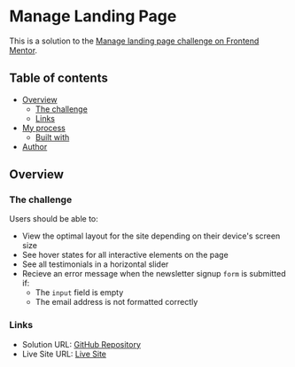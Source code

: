 # Manage Landing Page

This is a solution to the [Manage landing page challenge on Frontend Mentor](https://www.frontendmentor.io/challenges/manage-landing-page-SLXqC6P5).

## Table of contents

- [Overview](#overview)
  - [The challenge](#the-challenge)
  - [Links](#links)
- [My process](#my-process)
  - [Built with](#built-with)
- [Author](#author)

## Overview

### The challenge

Users should be able to:

- View the optimal layout for the site depending on their device's screen size
- See hover states for all interactive elements on the page
- See all testimonials in a horizontal slider
- Recieve an error message when the newsletter signup `form` is submitted if:
  - The `input` field is empty
  - The email address is not formatted correctly

### Links

- Solution URL: [GitHub Repository](https://github.com/aniru-dh21/Manage-Landing-Page)
- Live Site URL: [Live Site](https://manage-landing-page-three-blue.vercel.app/)
